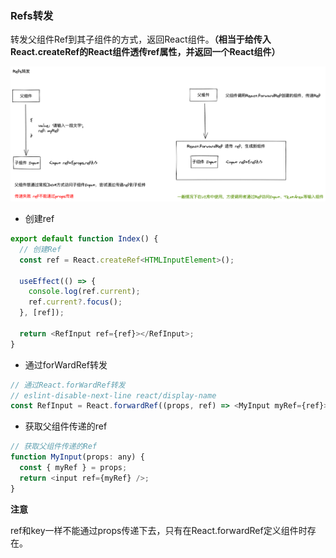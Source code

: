 ### Refs转发

转发父组件Ref到其子组件的方式，返回React组件。**（相当于给传入React.createRef的React组件透传ref属性，并返回一个React组件）**

![refs](./refs.png)

- 创建ref

```javascript
export default function Index() {
  // 创建Ref
  const ref = React.createRef<HTMLInputElement>();

  useEffect(() => {
    console.log(ref.current);
    ref.current?.focus();
  }, [ref]);

  return <RefInput ref={ref}></RefInput>;
}
```

- 通过forWardRef转发

```javascript
// 通过React.forWardRef转发
// eslint-disable-next-line react/display-name
const RefInput = React.forwardRef((props, ref) => <MyInput myRef={ref}></MyInput>);
```

- 获取父组件传递的ref

```javascript
// 获取父组件传递的Ref
function MyInput(props: any) {
  const { myRef } = props;
  return <input ref={myRef} />;
}
```

**注意**

ref和key一样不能通过props传递下去，只有在React.forwardRef定义组件时存在。